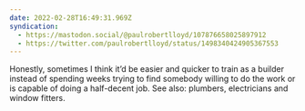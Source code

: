 ```yaml
---
date: 2022-02-28T16:49:31.969Z
syndication:
  - https://mastodon.social/@paulrobertlloyd/107876658025897912
  - https://twitter.com/paulrobertlloyd/status/1498340424905367553
---
```

Honestly, sometimes I think it’d be easier and quicker to train as a builder instead of spending weeks trying to find somebody willing to do the work or is capable of doing a half-decent job. See also: plumbers, electricians and window fitters.
